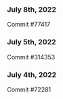 ### July 8th, 2022

Commit #77417

### July 5th, 2022

Commit #314353


### July 4th, 2022

Commit #72281
